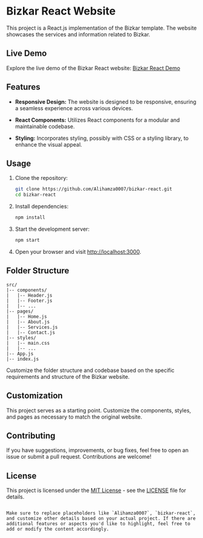 
# Bizkar React Website

This project is a React.js implementation of the Bizkar template. The website showcases the services and information related to Bizkar.

## Live Demo

Explore the live demo of the Bizkar React website: [Bizkar React Demo]([https://bizkar-production.onrender.com/])

## Features

- **Responsive Design:** The website is designed to be responsive, ensuring a seamless experience across various devices.

- **React Components:** Utilizes React components for a modular and maintainable codebase.

- **Styling:** Incorporates styling, possibly with CSS or a styling library, to enhance the visual appeal.

## Usage

1. Clone the repository:

   ```bash
   git clone https://github.com/Alihamza0007/bizkar-react.git
   cd bizkar-react
   ```

2. Install dependencies:

   ```bash
   npm install
   ```

3. Start the development server:

   ```bash
   npm start
   ```

4. Open your browser and visit [http://localhost:3000](http://localhost:3000).

## Folder Structure

```
src/
|-- components/
|   |-- Header.js
|   |-- Footer.js
|   |-- ...
|-- pages/
|   |-- Home.js
|   |-- About.js
|   |-- Services.js
|   |-- Contact.js
|-- styles/
|   |-- main.css
|   |-- ...
|-- App.js
|-- index.js
```

Customize the folder structure and codebase based on the specific requirements and structure of the Bizkar website.

## Customization

This project serves as a starting point. Customize the components, styles, and pages as necessary to match the original website.

## Contributing

If you have suggestions, improvements, or bug fixes, feel free to open an issue or submit a pull request. Contributions are welcome!

## License

This project is licensed under the [MIT License](LICENSE) - see the [LICENSE](LICENSE) file for details.
```

Make sure to replace placeholders like `Alihamza0007`, `bizkar-react`, and customize other details based on your actual project. If there are additional features or aspects you'd like to highlight, feel free to add or modify the content accordingly.
